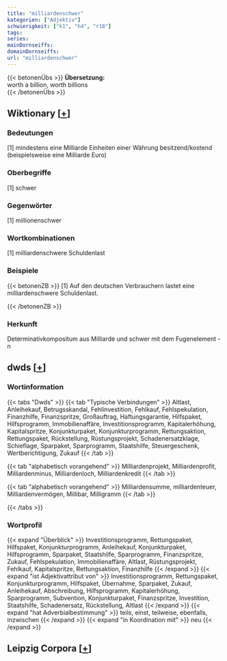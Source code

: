 ```yaml
---
title: "milliardenschwer"
kategorien: ["Adjektiv"]
schwierigkeit: ["k1", "h4", "r18"]
tags:
series:
mainDornseiffs:
domainDornseiffs:
url: "milliardenschwer"
---
```


{{< betonenÜbs >}}
**Übersetzung:**  
worth a billion, worth billions  
{{< /betonenÜbs >}}

## Wiktionary [[+](https://de.wiktionary.org/wiki/milliardenschwer)]

### Bedeutungen
[1] mindestens eine Milliarde Einheiten einer Währung besitzend/kostend (beispielsweise eine Milliarde Euro)  

### Oberbegriffe
[1] schwer  

### Gegenwörter
[1] millionenschwer  

### Wortkombinationen
[1] milliardenschwere Schuldenlast  

### Beispiele
{{< betonenZB >}}
[1] Auf den deutschen Verbrauchern lastet eine milliardenschwere Schuldenlast.  

{{< /betonenZB >}}
### Herkunft
Determinativkompositum aus Milliarde und schwer mit dem Fugenelement -n  



## dwds [[+](https://www.dwds.de/wb/milliardenschwer)]

### Wortinformation
{{< tabs "Dwds" >}}
{{< tab "Typische Verbindungen" >}}
Altlast, Anleihekauf, Betrugsskandal, Fehlinvestition, Fehlkauf, Fehlspekulation, Finanzhilfe, Finanzspritze, Großauftrag, Haftungsgarantie, Hilfspaket, Hilfsprogramm, Immobilienaffäre, Investitionsprogramm, Kapitalerhöhung, Kapitalspritze, Konjunkturpaket, Konjunkturprogramm, Rettungsaktion, Rettungspaket, Rückstellung, Rüstungsprojekt, Schadenersatzklage, Schieflage, Sparpaket, Sparprogramm, Staatshilfe, Steuergeschenk, Wertberichtigung, Zukauf
{{< /tab >}}

{{< tab "alphabetisch vorangehend" >}}
Milliardenprojekt, Milliardenprofit, Milliardenminus, Milliardenloch, Milliardenkredit
{{< /tab >}}

{{< tab "alphabetisch vorangehend" >}}
Milliardensumme, milliardenteuer, Milliardenvermögen, Millibar, Milligramm
{{< /tab >}}

{{< /tabs >}}

### Wortprofil
{{< expand "Überblick" >}} Investitionsprogramm, Rettungspaket, Hilfspaket, Konjunkturprogramm, Anleihekauf, Konjunkturpaket, Hilfsprogramm, Sparpaket, Staatshilfe, Sparprogramm, Finanzspritze, Zukauf, Fehlspekulation, Immobilienaffäre, Altlast, Rüstungsprojekt, Fehlkauf, Kapitalspritze, Rettungsaktion, Finanzhilfe {{< /expand >}}
{{< expand "ist Adjektivattribut von" >}} Investitionsprogramm, Rettungspaket, Konjunkturprogramm, Hilfspaket, Übernahme, Sparpaket, Zukauf, Anleihekauf, Abschreibung, Hilfsprogramm, Kapitalerhöhung, Sparprogramm, Subvention, Konjunkturpaket, Finanzspritze, Investition, Staatshilfe, Schadenersatz, Rückstellung, Altlast {{< /expand >}}
{{< expand "hat Adverbialbestimmung" >}} teils, einst, teilweise, ebenfalls, inzwischen {{< /expand >}}
{{< expand "in Koordination mit" >}} neu {{< /expand >}}

## Leipzig Corpora [[+](https://corpora.uni-leipzig.de/en/res?word=milliardenschwer&corpusId=deu_newscrawl-public_2018)]


